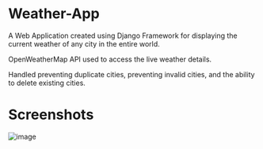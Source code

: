 # Weather-App
A Web Application created using Django Framework for displaying the current weather of any city in the entire world.

OpenWeatherMap API used to access the live weather details.

 Handled preventing duplicate cities, preventing invalid cities, and the ability to delete existing cities.

# Screenshots 
![image](https://github.com/geek-anish/Weather-App/assets/51984675/3cf8a1fa-415a-433b-a2a1-f661a6517588)

